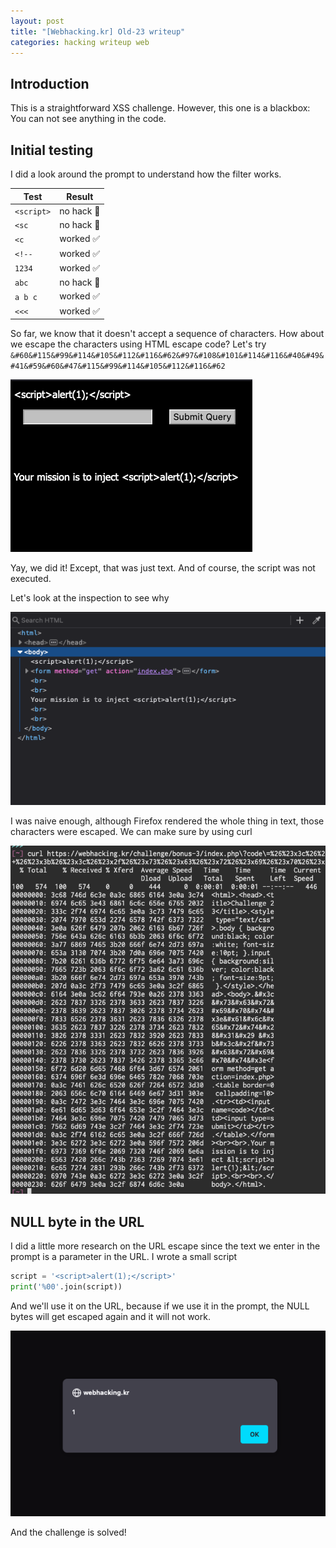 ```yaml
---
layout: post
title: "[Webhacking.kr] Old-23 writeup"
categories: hacking writeup web
---
```


## Introduction

This is a straightforward XSS challenge. However, this one is a blackbox: You can not see anything in the code.

## Initial testing

I did a look around the prompt to understand how the filter works.

| Test       | Result     |
| ---------- | ---------- |
| `<script>` | no hack 🚫 |
| `<sc`      | no hack 🚫 |
| `<c`       | worked ✅  |
| `<!--`     | worked ✅  |
| `1234`     | worked ✅  |
| `abc`      | no hack 🚫 |
| `a b c`    | worked ✅  |
| `<<<`      | worked ✅  |

So far, we know that it doesn't accept a sequence of characters. How about we escape the characters using HTML escape code?
Let's try
`&#60&#115&#99&#114&#105&#112&#116&#62&#97&#108&#101&#114&#116&#40&#49&#41&#59&#60&#47&#115&#99&#114&#105&#112&#116&#62`

![Test1](/assets/images/old-23/test1.png)

Yay, we did it! Except, that was just text. And of course, the script was not executed.

Let's look at the inspection to see why

![Test1 Inspection](/assets/images/old-23/test1_inspect.png)

I was naive enough, although Firefox rendered the whole thing in text, those characters were escaped. We can make sure by using curl

![Test1 Curl](/assets/images/old-23/test1_curl.png)

## NULL byte in the URL

I did a little more research on the URL escape since the text we enter in the prompt is a parameter in the URL.
I wrote a small script

```python
script = '<script>alert(1);</script>'
print('%00'.join(script))
```

And we'll use it on the URL, because if we use it in the prompt, the NULL bytes will get escaped again and it will not work.

![Pwned](/assets/images/old-23/pwned.png)

And the challenge is solved!
